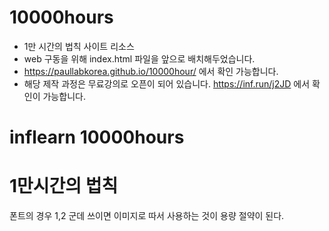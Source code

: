 # 10000hours
* 1만 시간의 법칙 사이트 리소스
* web 구동을 위해 index.html 파일을 앞으로 배치해두었습니다.
* https://paullabkorea.github.io/10000hour/ 에서 확인 가능합니다.
* 해당 제작 과정은 무료강의로 오픈이 되어 있습니다. https://inf.run/j2JD 에서 확인이 가능합니다.

# inflearn  10000hours

<h1>1만시간의 법칙</h1>

<p>폰트의 경우 1,2 군데 쓰이면 이미지로 따서 사용하는 것이 용량 절약이 된다.</p>
